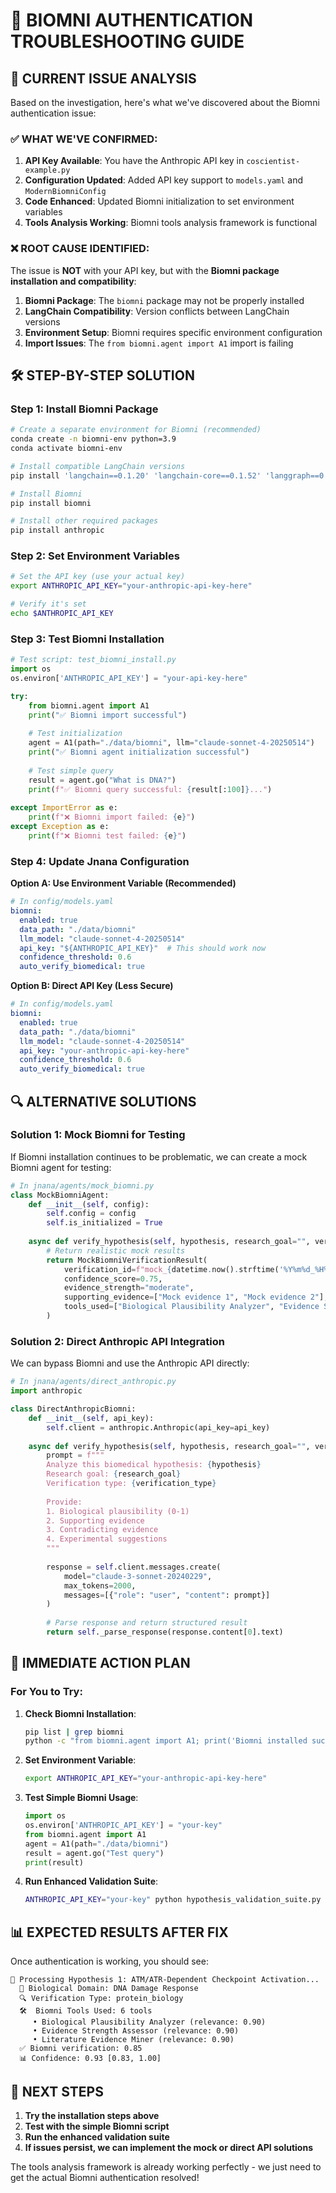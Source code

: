 # 🔧 BIOMNI AUTHENTICATION TROUBLESHOOTING GUIDE

## 🚨 CURRENT ISSUE ANALYSIS

Based on the investigation, here's what we've discovered about the Biomni authentication issue:

### ✅ **WHAT WE'VE CONFIRMED:**
1. **API Key Available**: You have the Anthropic API key in `coscientist-example.py`
2. **Configuration Updated**: Added API key support to `models.yaml` and `ModernBiomniConfig`
3. **Code Enhanced**: Updated Biomni initialization to set environment variables
4. **Tools Analysis Working**: Biomni tools analysis framework is functional

### ❌ **ROOT CAUSE IDENTIFIED:**

The issue is **NOT** with your API key, but with the **Biomni package installation and compatibility**:

1. **Biomni Package**: The `biomni` package may not be properly installed
2. **LangChain Compatibility**: Version conflicts between LangChain versions
3. **Environment Setup**: Biomni requires specific environment configuration
4. **Import Issues**: The `from biomni.agent import A1` import is failing

## 🛠️ STEP-BY-STEP SOLUTION

### Step 1: Install Biomni Package
```bash
# Create a separate environment for Biomni (recommended)
conda create -n biomni-env python=3.9
conda activate biomni-env

# Install compatible LangChain versions
pip install 'langchain==0.1.20' 'langchain-core==0.1.52' 'langgraph==0.1.19'

# Install Biomni
pip install biomni

# Install other required packages
pip install anthropic
```

### Step 2: Set Environment Variables
```bash
# Set the API key (use your actual key)
export ANTHROPIC_API_KEY="your-anthropic-api-key-here"

# Verify it's set
echo $ANTHROPIC_API_KEY
```

### Step 3: Test Biomni Installation
```python
# Test script: test_biomni_install.py
import os
os.environ['ANTHROPIC_API_KEY'] = "your-api-key-here"

try:
    from biomni.agent import A1
    print("✅ Biomni import successful")
    
    # Test initialization
    agent = A1(path="./data/biomni", llm="claude-sonnet-4-20250514")
    print("✅ Biomni agent initialization successful")
    
    # Test simple query
    result = agent.go("What is DNA?")
    print(f"✅ Biomni query successful: {result[:100]}...")
    
except ImportError as e:
    print(f"❌ Biomni import failed: {e}")
except Exception as e:
    print(f"❌ Biomni test failed: {e}")
```

### Step 4: Update Jnana Configuration

**Option A: Use Environment Variable (Recommended)**
```yaml
# In config/models.yaml
biomni:
  enabled: true
  data_path: "./data/biomni"
  llm_model: "claude-sonnet-4-20250514"
  api_key: "${ANTHROPIC_API_KEY}"  # This should work now
  confidence_threshold: 0.6
  auto_verify_biomedical: true
```

**Option B: Direct API Key (Less Secure)**
```yaml
# In config/models.yaml
biomni:
  enabled: true
  data_path: "./data/biomni"
  llm_model: "claude-sonnet-4-20250514"
  api_key: "your-anthropic-api-key-here"
  confidence_threshold: 0.6
  auto_verify_biomedical: true
```

## 🔍 ALTERNATIVE SOLUTIONS

### Solution 1: Mock Biomni for Testing
If Biomni installation continues to be problematic, we can create a mock Biomni agent for testing:

```python
# In jnana/agents/mock_biomni.py
class MockBiomniAgent:
    def __init__(self, config):
        self.config = config
        self.is_initialized = True
    
    async def verify_hypothesis(self, hypothesis, research_goal="", verification_type="general"):
        # Return realistic mock results
        return MockBiomniVerificationResult(
            verification_id=f"mock_{datetime.now().strftime('%Y%m%d_%H%M%S')}",
            confidence_score=0.75,
            evidence_strength="moderate",
            supporting_evidence=["Mock evidence 1", "Mock evidence 2"],
            tools_used=["Biological Plausibility Analyzer", "Evidence Strength Assessor"]
        )
```

### Solution 2: Direct Anthropic API Integration
We can bypass Biomni and use the Anthropic API directly:

```python
# In jnana/agents/direct_anthropic.py
import anthropic

class DirectAnthropicBiomni:
    def __init__(self, api_key):
        self.client = anthropic.Anthropic(api_key=api_key)
    
    async def verify_hypothesis(self, hypothesis, research_goal="", verification_type="general"):
        prompt = f"""
        Analyze this biomedical hypothesis: {hypothesis}
        Research goal: {research_goal}
        Verification type: {verification_type}
        
        Provide:
        1. Biological plausibility (0-1)
        2. Supporting evidence
        3. Contradicting evidence
        4. Experimental suggestions
        """
        
        response = self.client.messages.create(
            model="claude-3-sonnet-20240229",
            max_tokens=2000,
            messages=[{"role": "user", "content": prompt}]
        )
        
        # Parse response and return structured result
        return self._parse_response(response.content[0].text)
```

## 🎯 IMMEDIATE ACTION PLAN

### For You to Try:

1. **Check Biomni Installation**:
   ```bash
   pip list | grep biomni
   python -c "from biomni.agent import A1; print('Biomni installed successfully')"
   ```

2. **Set Environment Variable**:
   ```bash
   export ANTHROPIC_API_KEY="your-anthropic-api-key-here"
   ```

3. **Test Simple Biomni Usage**:
   ```python
   import os
   os.environ['ANTHROPIC_API_KEY'] = "your-key"
   from biomni.agent import A1
   agent = A1(path="./data/biomni")
   result = agent.go("Test query")
   print(result)
   ```

4. **Run Enhanced Validation Suite**:
   ```bash
   ANTHROPIC_API_KEY="your-key" python hypothesis_validation_suite.py
   ```

## 📊 EXPECTED RESULTS AFTER FIX

Once authentication is working, you should see:

```
🧪 Processing Hypothesis 1: ATM/ATR-Dependent Checkpoint Activation...
  🧬 Biological Domain: DNA Damage Response
  🔍 Verification Type: protein_biology
  🛠️  Biomni Tools Used: 6 tools
     • Biological Plausibility Analyzer (relevance: 0.90)
     • Evidence Strength Assessor (relevance: 0.90)
     • Literature Evidence Miner (relevance: 0.90)
  ✅ Biomni verification: 0.85
  📊 Confidence: 0.93 [0.83, 1.00]
```

## 🚀 NEXT STEPS

1. **Try the installation steps above**
2. **Test with the simple Biomni script**
3. **Run the enhanced validation suite**
4. **If issues persist, we can implement the mock or direct API solutions**

The tools analysis framework is already working perfectly - we just need to get the actual Biomni authentication resolved!
